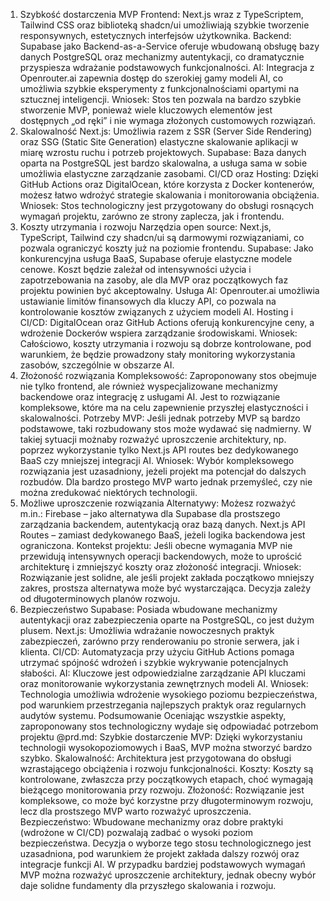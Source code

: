 1. Szybkość dostarczenia MVP
   Frontend:
   Next.js wraz z TypeScriptem, Tailwind CSS oraz biblioteką shadcn/ui umożliwiają szybkie tworzenie responsywnych, estetycznych interfejsów użytkownika.
   Backend:
   Supabase jako Backend-as-a-Service oferuje wbudowaną obsługę bazy danych PostgreSQL oraz mechanizmy autentykacji, co dramatycznie przyspiesza wdrażanie podstawowych funkcjonalności.
   AI:
   Integracja z Openrouter.ai zapewnia dostęp do szerokiej gamy modeli AI, co umożliwia szybkie eksperymenty z funkcjonalnościami opartymi na sztucznej inteligencji.
   Wniosek: Stos ten pozwala na bardzo szybkie stworzenie MVP, ponieważ wiele kluczowych elementów jest dostępnych „od ręki” i nie wymaga złożonych customowych rozwiązań.
2. Skalowalność
   Next.js:
   Umożliwia razem z SSR (Server Side Rendering) oraz SSG (Static Site Generation) elastyczne skalowanie aplikacji w miarę wzrostu ruchu i potrzeb projektowych.
   Supabase:
   Baza danych oparta na PostgreSQL jest bardzo skalowalna, a usługa sama w sobie umożliwia elastyczne zarządzanie zasobami.
   CI/CD oraz Hosting:
   Dzięki GitHub Actions oraz DigitalOcean, które korzysta z Docker kontenerów, możesz łatwo wdrożyć strategie skalowania i monitorowania obciążenia.
   Wniosek: Stos technologiczny jest przygotowany do obsługi rosnących wymagań projektu, zarówno ze strony zaplecza, jak i frontendu.
3. Koszty utrzymania i rozwoju
   Narzędzia open source:
   Next.js, TypeScript, Tailwind czy shadcn/ui są darmowymi rozwiązaniami, co pozwala ograniczyć koszty już na poziomie frontendu.
   Supabase:
   Jako konkurencyjna usługa BaaS, Supabase oferuje elastyczne modele cenowe. Koszt będzie zależał od intensywności użycia i zapotrzebowania na zasoby, ale dla MVP oraz początkowych faz projektu powinien być akceptowalny.
   Usługa AI:
   Openrouter.ai umożliwia ustawianie limitów finansowych dla kluczy API, co pozwala na kontrolowanie kosztów związanych z użyciem modeli AI.
   Hosting i CI/CD:
   DigitalOcean oraz GitHub Actions oferują konkurencyjne ceny, a wdrożenie Dockerów wspiera zarządzanie środowiskami.
   Wniosek: Całościowo, koszty utrzymania i rozwoju są dobrze kontrolowane, pod warunkiem, że będzie prowadzony stały monitoring wykorzystania zasobów, szczególnie w obszarze AI.
4. Złożoność rozwiązania
   Kompleksowość:
   Zaproponowany stos obejmuje nie tylko frontend, ale również wyspecjalizowane mechanizmy backendowe oraz integrację z usługami AI. Jest to rozwiązanie kompleksowe, które ma na celu zapewnienie przyszłej elastyczności i skalowalności.
   Potrzeby MVP:
   Jeśli jednak potrzeby MVP są bardzo podstawowe, taki rozbudowany stos może wydawać się nadmierny. W takiej sytuacji możnaby rozważyć uproszczenie architektury, np. poprzez wykorzystanie tylko Next.js API routes bez dedykowanego BaaS czy mniejszej integracji AI.
   Wniosek: Wybór kompleksowego rozwiązania jest uzasadniony, jeżeli projekt ma potencjał do dalszych rozbudów. Dla bardzo prostego MVP warto jednak przemyśleć, czy nie można zredukować niektórych technologii.
5. Możliwe uproszczenie rozwiązania
   Alternatywy:
   Możesz rozważyć m.in.:
   Firebase – jako alternatywa dla Supabase dla prostszego zarządzania backendem, autentykacją oraz bazą danych.
   Next.js API Routes – zamiast dedykowanego BaaS, jeżeli logika backendowa jest ograniczona.
   Kontekst projektu:
   Jeśli obecne wymagania MVP nie przewidują intensywnych operacji backendowych, może to uprościć architekturę i zmniejszyć koszty oraz złożoność integracji.
   Wniosek: Rozwiązanie jest solidne, ale jeśli projekt zakłada początkowo mniejszy zakres, prostsza alternatywa może być wystarczająca. Decyzja zależy od długoterminowych planów rozwoju.
6. Bezpieczeństwo
   Supabase:
   Posiada wbudowane mechanizmy autentykacji oraz zabezpieczenia oparte na PostgreSQL, co jest dużym plusem.
   Next.js:
   Umożliwia wdrażanie nowoczesnych praktyk zabezpieczeń, zarówno przy renderowaniu po stronie serwera, jak i klienta.
   CI/CD:
   Automatyzacja przy użyciu GitHub Actions pomaga utrzymać spójność wdrożeń i szybkie wykrywanie potencjalnych słabości.
   AI:
   Kluczowe jest odpowiedzialne zarządzanie API kluczami oraz monitorowanie wykorzystania zewnętrznych modeli AI.
   Wniosek: Technologia umożliwia wdrożenie wysokiego poziomu bezpieczeństwa, pod warunkiem przestrzegania najlepszych praktyk oraz regularnych audytów systemu.
   Podsumowanie
   Oceniając wszystkie aspekty, zaproponowany stos technologiczny wydaje się odpowiadać potrzebom projektu @prd.md:
   Szybkie dostarczenie MVP: Dzięki wykorzystaniu technologii wysokopoziomowych i BaaS, MVP można stworzyć bardzo szybko.
   Skalowalność: Architektura jest przygotowana do obsługi wzrastającego obciążenia i rozwoju funkcjonalności.
   Koszty: Koszty są kontrolowane, zwłaszcza przy początkowych etapach, choć wymagają bieżącego monitorowania przy rozwoju.
   Złożoność: Rozwiązanie jest kompleksowe, co może być korzystne przy długoterminowym rozwoju, lecz dla prostszego MVP warto rozważyć uproszczenia.
   Bezpieczeństwo: Wbudowane mechanizmy oraz dobre praktyki (wdrożone w CI/CD) pozwalają zadbać o wysoki poziom bezpieczeństwa.
   Decyzja o wyborze tego stosu technologicznego jest uzasadniona, pod warunkiem że projekt zakłada dalszy rozwój oraz integracje funkcji AI. W przypadku bardziej podstawowych wymagań MVP można rozważyć uproszczenie architektury, jednak obecny wybór daje solidne fundamenty dla przyszłego skalowania i rozwoju.
